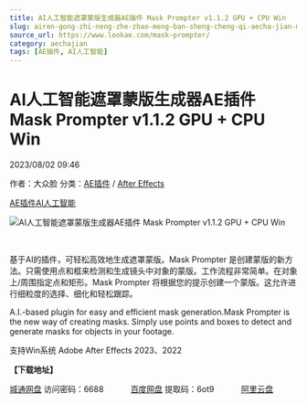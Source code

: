 ```yaml
---
title: AI人工智能遮罩蒙版生成器AE插件 Mask Prompter v1.1.2 GPU + CPU Win
slug: airen-gong-zhi-neng-zhe-zhao-meng-ban-sheng-cheng-qi-aecha-jian-mask-prompter-v1-1-2-gpu-cpu-win
source_url: https://www.lookae.com/mask-prompter/
category: aechajian
tags: [AE插件, AI人工智能]
---
```

# AI人工智能遮罩蒙版生成器AE插件 Mask Prompter v1.1.2 GPU + CPU Win

2023/08/02 09:46

作者：大众脸
分类：[AE插件](https://www.lookae.com/after-effects/aechajian/) / [After Effects](https://www.lookae.com/after-effects/)

[AE插件](https://www.lookae.com/tag/ae%e6%8f%92%e4%bb%b6/)[AI人工智能](https://www.lookae.com/tag/ai%e4%ba%ba%e5%b7%a5%e6%99%ba%e8%83%bd/)

![AI人工智能遮罩蒙版生成器AE插件 Mask Prompter v1.1.2 GPU + CPU Win](https://www.lookae.com/wp-content/uploads/2023/05/Mask-Prompter.jpg "AI人工智能遮罩蒙版生成器AE插件 Mask Prompter v1.1.2 GPU + CPU Win-LookAE.com")

[﻿](https://cloud.video.taobao.com//play/u/705956171/p/1/e/6/t/1/411928442711.mp4)

基于AI的插件，可轻松高效地生成遮罩蒙版。Mask Prompter 是创建蒙版的新方法。只需使用点和框来检测和生成镜头中对象的蒙版。工作流程非常简单。在对象上/周围指定点和矩形。Mask Prompter 将根据您的提示创建一个蒙版。这允许进行细粒度的选择、细化和轻松跟踪。

A.I.-based plugin for easy and efficient mask generation.Mask Prompter is the new way of creating masks. Simply use points and boxes to detect and generate masks for objects in your footage.

支持Win系统 Adobe After Effects 2023、2022

**【下载地址】**

[城通网盘](https://url70.ctfile.com/f/2827370-905167296-ae2ec6?p=4431) 访问密码：6688            [百度网盘](https://pan.baidu.com/s/1LwBbioCnVDXn_W6SBKCBoA?pwd=6ot9) 提取码：6ot9            [阿里云盘](https://www.aliyundrive.com/s/SqoKEWRHX4v)
